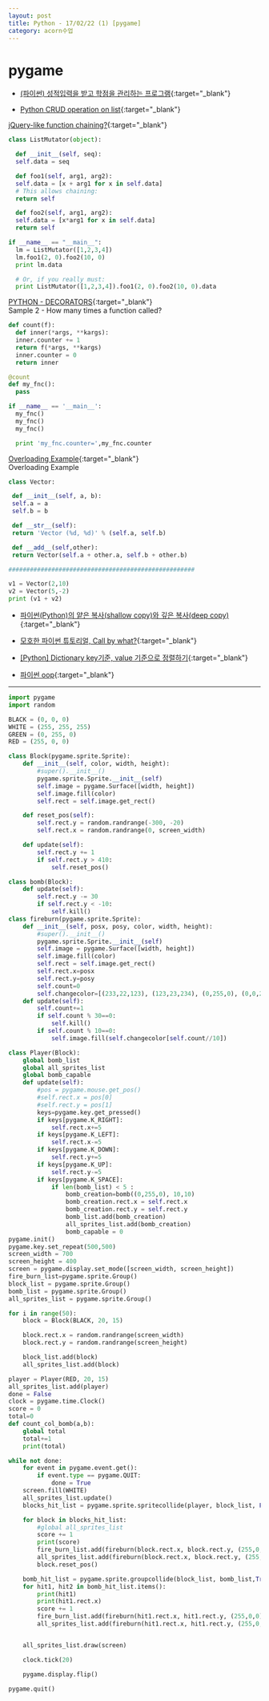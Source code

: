 ```yaml
---
layout: post
title: Python - 17/02/22 (1) [pygame]
category: acorn수업
---
```


# pygame

- [(파이썬) 성적입력을 받고 학점을 관리하는 프로그램](http://blog.naver.com/PostView.nhn?blogId=18918&logNo=220272157306){:target="_blank"}

- [Python CRUD operation on list](http://code.runnable.com/VlNbdh-VtLowcQA2/python-crud-operation-on-list){:target="_blank"}


[jQuery-like function chaining?](http://stackoverflow.com/questions/4342977/python-jquery-like-function-chaining){:target="_blank"}
```python
class ListMutator(object):

  def __init__(self, seq):
  self.data = seq

  def foo1(self, arg1, arg2):
  self.data = [x + arg1 for x in self.data]
  # This allows chaining:
  return self

  def foo2(self, arg1, arg2):
  self.data = [x*arg1 for x in self.data]
  return self

if __name__ == "__main__":
  lm = ListMutator([1,2,3,4])
  lm.foo1(2, 0).foo2(10, 0)
  print lm.data

  # Or, if you really must:
  print ListMutator([1,2,3,4]).foo1(2, 0).foo2(10, 0).data
```

[PYTHON - DECORATORS](http://www.bogotobogo.com/python/python_decorators.php){:target="_blank"}  
Sample 2 - How many times a function called?  
```python
def count(f):
  def inner(*args, **kargs):
  inner.counter += 1
  return f(*args, **kargs)
  inner.counter = 0
  return inner

@count
def my_fnc():
  pass

if __name__ == '__main__':
  my_fnc()
  my_fnc()
  my_fnc()

  print 'my_fnc.counter=',my_fnc.counter
```

[Overloading Example](http://www.lsesumaths.com/uploads/4/5/7/6/45764893/lse_applicable_mathematics_-_python_-_lecture_5.pdf){:target="_blank"}  
Overloading Example  
```python
class Vector:

 def __init__(self, a, b):
 self.a = a
 self.b = b

 def __str__(self):
 return 'Vector (%d, %d)' % (self.a, self.b)

 def __add__(self,other):
 return Vector(self.a + other.a, self.b + other.b)

####################################################

v1 = Vector(2,10)
v2 = Vector(5,-2)
print (v1 + v2)
```


- [파이썬(Python)의 얕은 복사(shallow copy)와 깊은 복사(deep copy)](http://kkoseul.tistory.com/53){:target="_blank"}

- [모호한 파이썬 튜토리얼, Call by what?](https://item4.github.io/2015-07-18/Some-Ambiguousness-in-Python-Tutorial-Call-by-What/){:target="_blank"}

- [[Python] Dictionary key기준, value 기준으로 정렬하기](http://ourcstory.tistory.com/76){:target="_blank"}

- [파이썬 oop](https://www.tutorialspoint.com/python/python_classes_objects.htm){:target="_blank"}


---

```python
import pygame
import random

BLACK = (0, 0, 0)
WHITE = (255, 255, 255)
GREEN = (0, 255, 0)
RED = (255, 0, 0)

class Block(pygame.sprite.Sprite):
    def __init__(self, color, width, height):
        #super().__init__()
        pygame.sprite.Sprite.__init__(self)
        self.image = pygame.Surface([width, height])
        self.image.fill(color)
        self.rect = self.image.get_rect()

    def reset_pos(self):
        self.rect.y = random.randrange(-300, -20)
        self.rect.x = random.randrange(0, screen_width)

    def update(self):
        self.rect.y += 1
        if self.rect.y > 410:
            self.reset_pos()

class bomb(Block):
    def update(self):
        self.rect.y -= 30
        if self.rect.y < -10:
            self.kill()
class fireburn(pygame.sprite.Sprite):
    def __init__(self, posx, posy, color, width, height):
        #super().__init__()
        pygame.sprite.Sprite.__init__(self)
        self.image = pygame.Surface([width, height])
        self.image.fill(color)
        self.rect = self.image.get_rect()
        self.rect.x=posx
        self.rect.y=posy
        self.count=0
        self.changecolor=[(233,22,123), (123,23,234), (0,255,0), (0,0,255)]
    def update(self):
        self.count+=1
        if self.count % 30==0:
            self.kill()
        if self.count % 10==0:
            self.image.fill(self.changecolor[self.count//10])

class Player(Block):
    global bomb_list
    global all_sprites_list
    global bomb_capable
    def update(self):
        #pos = pygame.mouse.get_pos()
        #self.rect.x = pos[0]
        #self.rect.y = pos[1]
        keys=pygame.key.get_pressed()
        if keys[pygame.K_RIGHT]:
            self.rect.x+=5
        if keys[pygame.K_LEFT]:
            self.rect.x-=5
        if keys[pygame.K_DOWN]:
            self.rect.y+=5
        if keys[pygame.K_UP]:
            self.rect.y-=5
        if keys[pygame.K_SPACE]:
            if len(bomb_list) < 5 :
                bomb_creation=bomb((0,255,0), 10,10)
                bomb_creation.rect.x = self.rect.x
                bomb_creation.rect.y = self.rect.y
                bomb_list.add(bomb_creation)
                all_sprites_list.add(bomb_creation)
                bomb_capable = 0
pygame.init()
pygame.key.set_repeat(500,500)
screen_width = 700
screen_height = 400
screen = pygame.display.set_mode([screen_width, screen_height])
fire_burn_list=pygame.sprite.Group()
block_list = pygame.sprite.Group()
bomb_list = pygame.sprite.Group()
all_sprites_list = pygame.sprite.Group()

for i in range(50):
    block = Block(BLACK, 20, 15)

    block.rect.x = random.randrange(screen_width)
    block.rect.y = random.randrange(screen_height)

    block_list.add(block)
    all_sprites_list.add(block)

player = Player(RED, 20, 15)
all_sprites_list.add(player)
done = False
clock = pygame.time.Clock()
score = 0
total=0
def count_col_bomb(a,b):
    global total
    total+=1
    print(total)

while not done:
    for event in pygame.event.get():
        if event.type == pygame.QUIT:
            done = True
    screen.fill(WHITE)
    all_sprites_list.update()
    blocks_hit_list = pygame.sprite.spritecollide(player, block_list, False)

    for block in blocks_hit_list:
        #global all_sprites_list
        score += 1
        print(score)
        fire_burn_list.add(fireburn(block.rect.x, block.rect.y, (255,0,0),40,40))
        all_sprites_list.add(fireburn(block.rect.x, block.rect.y, (255,0,0),40,40))
        block.reset_pos()

    bomb_hit_list = pygame.sprite.groupcollide(block_list, bomb_list,True, True)
    for hit1, hit2 in bomb_hit_list.items():
        print(hit1)
        print(hit1.rect.x)
        score += 1
        fire_burn_list.add(fireburn(hit1.rect.x, hit1.rect.y, (255,0,0),40,40))
        all_sprites_list.add(fireburn(hit1.rect.x, hit1.rect.y, (255,0,0),40,40))


    all_sprites_list.draw(screen)

    clock.tick(20)

    pygame.display.flip()

pygame.quit()
```
